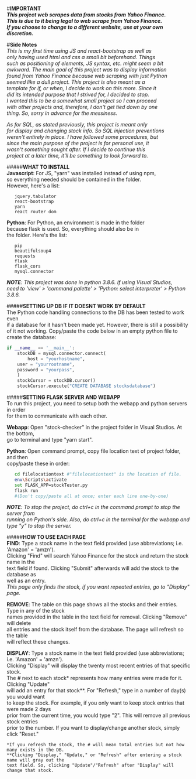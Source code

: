 #**IMPORTANT**  
*__This project web scrapes data from stocks from Yahoo Finance.  
This is due to it being legal to web scrape from Yahoo Finance.  
If you choose to change to a different website, use at your own  
discretion.__*  

#**Side Notes**  
*This is my first time using JS and react-bootstrap as well as  
only having used html and css a small bit beforehand. Things  
such as positioning of elements, JS syntax, etc. might seem a bit  
awkward. The main goal of this project was to display information  
found from Yahoo Finance because web scraping with just Python  
seemed like a dull project. This project is also meant as a  
template for if, or when, I decide to work on this more. Since it  
did its intended purpose that I strived for, I decided to stop.  
I wanted this to be a somewhat small project so I can proceed  
with other projects and, therefore, I don't get tied down by one  
thing. So, sorry in advance for the messiness.*  
  
*As for SQL, as stated previously, this project is meant only  
for display and changing stock info. So SQL injection preventions  
weren't entirely in place. I have followed some procedures, but  
since the main purpose of the project is for personal use, it  
wasn't something sought after. If I decide to continue this  
project at a later time, it'll be something to look forward to.*  
  
#####**WHAT TO INSTALL**  
**Javascript**: For JS, "yarn" was installed instead of using npm,  
so everything needed should be contained in the folder.  
However, here's a list:  
```
   jquery.tabulator  
   react-bootstrap  
   yarn  
   react router dom
```
  
**Python**: For Python, an environment is made in the folder  
because flask is used. So, everything should also be in  
the folder. Here's the list:  
```
   pip
   beautifulsoup4
   requests
   flask
   flask_cors
   mysql.connector
```
  
*__NOTE__: This project was done in python 3.8.6. If using Visual Studios,  
need to 'view' > 'command palette' > 'Python: select interpreter' > Python 3.8.6.*  
  
#####**SETTING UP DB IF IT DOESNT WORK BY DEFAULT**  
The Python code handling connections to the DB has been tested to work even  
if a database for it hasn't been made yet. However, there is still a possibility  
of it not working. Copy/paste the code below in an empty python file to create the database:  
  
```python
if __name__ == '__main__':
    stockDB = mysql.connector.connect(
        host = "yourhostname",
	user = "yourrootname",
	password = "yourpass",
    )
    stockCursor = stockDB.cursor()
    stockCursor.execute("CREATE DATABASE stocksdatabase")
```
  
#####**SETTING FLASK SERVER AND WEBAPP**  
To run this project, you need to setup both the webapp and python servers in order  
for them to communicate with each other.  
  
**Webapp**: Open "stock-checker" in the project folder in Visual Studios. At the bottom,  
	go to terminal and type "yarn start".  
  
**Python**: Open command prompt, copy file location text of project folder, and then  
	copy/paste these in order:
```sh
   cd filelocationtext #"filelocationtext" is the location of file.
   env\Scripts\activate
   set FLASK_APP=stockTester.py
   flask run
   #(Don't copy/paste all at once; enter each line one-by-one)
```
  
*__NOTE__:  To stop the project, do ctrl+c in the command prompt to stop the server from  
	running on Python's side. Also, do ctrl+c in the terminal for the webapp and  
	type "y" to stop the server.*  
  
#####**HOW TO USE EACH PAGE**  
**FIND**: 	Type a stock name in the text field provided (use abbreviations; i.e. 'Amazon' = 'amzn').  
	Clicking "Find" will search Yahoo Finance for the stock and return the stock name in the  
	text field if found. Clicking "Submit" afterwards will add the stock to the database as  
	well as an entry.  
	*This page only finds the stock, if you want repeated entries, go to "Display" page.*  
  
**REMOVE**:	The table on this page shows all the stocks and their entries. Type in any of the stock  
	names provided in the table in the text field for removal. Clicking "Remove" will delete  
	all entries and the stock itself from the database. The page will refresh so the table  
	will reflect these changes.  
  
**DISPLAY**: Type a stock name in the text field provided (use abbreviations; i.e. 'Amazon' = 'amzn').  
	 Clicking "Display" will display the twenty most recent entries of that specific stock.   
	 The # next to each stock* represents how many entries were made for it. Clicking "Update"  
	 will add an entry for that stock**. For "Refresh," type in a number of day(s) you would want  
	 to keep the stock. For example, if you only want to keep stock entries that were made 2 days  
	 prior from the current time, you would type "2". This will remove all previous stock entries  
	 prior to the number. If you want to display/change another stock, simply click "Reset."  
  	
	*If you refresh the stock, the # will mean total entries but not how many exists in the DB.  
	**Clicking "Display," "Update," or "Refresh" after entering a stock name will gray out the  
	text field. So, clicking "Update"/"Refresh" after "Display" will change that stock.  
